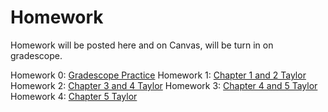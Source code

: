 # Homework

Homework will be posted here and on Canvas, will be turn in on gradescope.

Homework 0: [Gradescope Practice](https://github.com/j-daniel-csusb/classicalmechanics/blob/master/Resources/Homework/PHYS_3200___HW0.pdf)
Homework 1: [Chapter 1 and 2 Taylor](https://github.com/j-daniel-csusb/classicalmechanics/blob/master/Resources/Homework/PHYS_3200___HW1.pdf)
Homework 2: [Chapter 3 and 4 Taylor](https://github.com/j-daniel-csusb/classicalmechanics/blob/master/Resources/Homework/PHYS_3200___HW2.pdf)
Homework 3: [Chapter 4 and 5 Taylor](https://github.com/j-daniel-csusb/classicalmechanics/blob/master/Resources/Homework/PHYS_3200___HW3.pdf)
Homework 4: [Chapter 5 Taylor](https://github.com/j-daniel-csusb/classicalmechanics/blob/master/Resources/Homework/PHYS_3200___HW4.pdf)

